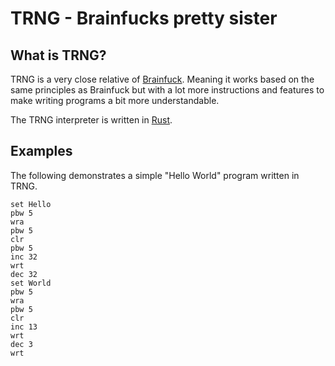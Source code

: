 # TRNG - Brainfucks pretty sister

## What is TRNG?

TRNG is a very close relative of [Brainfuck](https://en.wikipedia.org/wiki/Brainfuck). Meaning it works based on the same principles as Brainfuck but with a lot more instructions and features to make writing programs a bit more understandable.

The TRNG interpreter is written in [Rust](https://www.rust-lang.org/).

## Examples

The following demonstrates a simple "Hello World" program written in TRNG.

    set Hello
    pbw 5
    wra
    pbw 5
    clr
    pbw 5
    inc 32
    wrt
    dec 32
    set World
    pbw 5
    wra
    pbw 5
    clr
    inc 13
    wrt
    dec 3
    wrt
